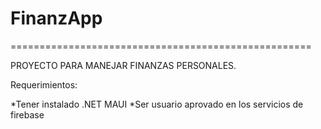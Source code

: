 # FinanzApp


====================================================

PROYECTO PARA MANEJAR FINANZAS PERSONALES. 



Requerimientos: 

*Tener instalado .NET MAUI
*Ser usuario aprovado en los servicios de firebase 
